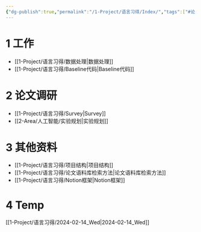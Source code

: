 ```yaml
---
{"dg-publish":true,"permalink":"/1-Project/语言习得/Index/","tags":["#论文"]}
---
```


# 1 工作
- [[1-Project/语言习得/数据处理\|数据处理]]
- [[1-Project/语言习得/Baseline代码\|Baseline代码]]
# 2 论文调研
- [[1-Project/语言习得/Survey\|Survey]]
- [[2-Area/人工智能/实验规划\|实验规划]]
# 3 其他资料
- [[1-Project/语言习得/项目结构\|项目结构]]
- [[1-Project/语言习得/论文语料库检索方法\|论文语料库检索方法]]
- [[1-Project/语言习得/Notion框架\|Notion框架]]
# 4 Temp
[[1-Project/语言习得/2024-02-14_Wed\|2024-02-14_Wed]]

